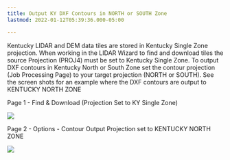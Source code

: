 ```yaml
---
title: Output KY DXF Contours in NORTH or SOUTH Zone
lastmod: 2022-01-12T05:39:36.000-05:00

---
```

Kentucky LIDAR and DEM data tiles are stored in Kentucky Single Zone projection.  When working in the LIDAR Wizard to find and download tiles the source Projection (PROJ4) must be set to Kentucky Single Zone.  To output DXF contours in Kentucky North or South Zone set the contour projection (Job Processing Page) to your target projection (NORTH or SOUTH).  See the screen shots for an example where the DXF contours are output to KENTUCKY NORTH ZONE  

Page 1 - Find & Download (Projection Set to KY Single Zone)     

![](/images/lidar_ns_1.jpg)

Page 2 - Options - Contour Output Projection set to KENTUCKY NORTH ZONE

![](/images/lidar_ns_2.jpg)